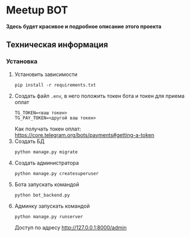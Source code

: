 # Meetup BOT

__Здесь будет красивое и подробное описание этого проекта__

## Техническая информация

### Установка
1. Установить зависимости
    ```
    pip install -r requirements.txt
    ```
1. Создать файл `.env`, в него положить токен бота и токен для приема оплат
    ```
    TG_TOKEN=<ваш токен>
    TG_PAY_TOKEN=<другой ваш токен>
    ```
    Как получать токен оплат: https://core.telegram.org/bots/payments#getting-a-token
1. Создать БД 
    ```
    python manage.py migrate
    ```
1. Создать администратора
    ```
    python manage.py createsuperuser
    ```
1. Бота запускать командой
    ```
    python bot_backend.py
    ```
1. Админку запускать командой
    ```
    python manage.py runserver
    ```
    Доступ по адресу http://127.0.0.1:8000/admin